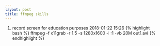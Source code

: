 ```yaml
---
layout: post
title: ffmpeg skills
---
```


1. record screen for education purposes 2018-01-22 15:26 
{% highlight bash %}
ffmpeg -f x11grab -r 1.5 -s 1280x1600 -i :1 -vb 20M out1.avi
{% endhighlight %}
